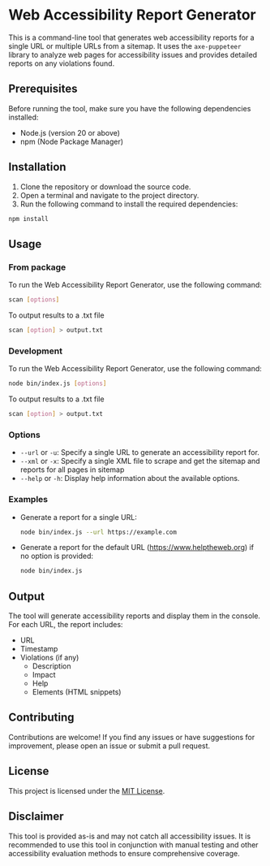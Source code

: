 # Web Accessibility Report Generator

This is a command-line tool that generates web accessibility reports for a single URL or multiple URLs from a sitemap. It uses the `axe-puppeteer` library to analyze web pages for accessibility issues and provides detailed reports on any violations found.

## Prerequisites

Before running the tool, make sure you have the following dependencies installed:

- Node.js (version 20 or above)
- npm (Node Package Manager)

## Installation

1. Clone the repository or download the source code.
2. Open a terminal and navigate to the project directory.
3. Run the following command to install the required dependencies:

```bash
npm install
```

## Usage

### From package

To run the Web Accessibility Report Generator, use the following command:

```bash
scan [options]
```

To output results to a .txt file

```bash
scan [option] > output.txt
```

### Development

To run the Web Accessibility Report Generator, use the following command:

```bash
node bin/index.js [options]
```

To output results to a .txt file

```bash
scan [option] > output.txt
```

### Options

- `--url` or `-u`: Specify a single URL to generate an accessibility report for.
- `--xml` or `-x`: Specify a single XML file to scrape and get the sitemap and reports for all pages in sitemap
- `--help` or `-h`: Display help information about the available options.

### Examples

- Generate a report for a single URL:

  ```bash
  node bin/index.js --url https://example.com
  ```

- Generate a report for the default URL (https://www.helptheweb.org) if no option is provided:

  ```bash
  node bin/index.js
  ```

## Output

The tool will generate accessibility reports and display them in the console. For each URL, the report includes:

- URL
- Timestamp
- Violations (if any)
  - Description
  - Impact
  - Help
  - Elements (HTML snippets)

## Contributing

Contributions are welcome! If you find any issues or have suggestions for improvement, please open an issue or submit a pull request.

## License

This project is licensed under the [MIT License](LICENSE).

## Disclaimer

This tool is provided as-is and may not catch all accessibility issues. It is recommended to use this tool in conjunction with manual testing and other accessibility evaluation methods to ensure comprehensive coverage.
